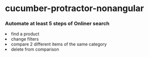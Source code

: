 # cucumber-protractor-nonangular

<h3>Automate at least 5 steps of Onliner search </h3>

<li> find a product </li>
<li> change filters </li>
<li> compare 2 different items of the same category  </li>
<li> delete from comparison </li>
